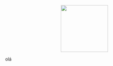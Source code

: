 

<div align="center"> 
  <img src="https://user-images.githubusercontent.com/129331321/228703502-e7cf2ab9-8962-4128-bfe6-3bad3809a168.png" width="150px" />
  </div>
  
  

olá
